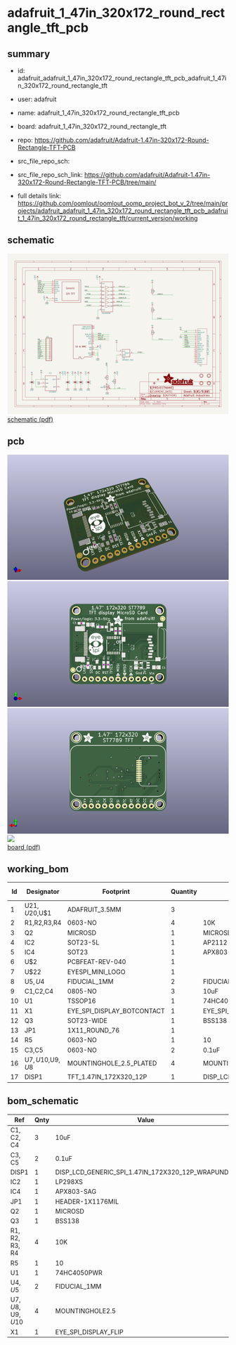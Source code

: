 # adafruit_1_47in_320x172_round_rectangle_tft_pcb
 
## summary 
* id: adafruit_adafruit_1_47in_320x172_round_rectangle_tft_pcb_adafruit_1_47in_320x172_round_rectangle_tft
* user: adafruit
* name: adafruit_1_47in_320x172_round_rectangle_tft_pcb
* board: adafruit_1_47in_320x172_round_rectangle_tft
* repo: https://github.com/adafruit/Adafruit-1.47in-320x172-Round-Rectangle-TFT-PCB



* src_file_repo_sch: 
* src_file_repo_sch_link: https://github.com/adafruit/Adafruit-1.47in-320x172-Round-Rectangle-TFT-PCB/tree/main/
* full details link: https://github.com/oomlout/oomlout_oomp_project_bot_v_2/tree/main/projects/adafruit_adafruit_1_47in_320x172_round_rectangle_tft_pcb_adafruit_1_47in_320x172_round_rectangle_tft/current_version/working  

## schematic  
![](working_schematic_600.png)  
[schematic (pdf)](working_schematic.pdf) 






















## pcb  
![](working_3d_600.png) 
![](working_3d_front_600.png)  
![](working_3d_back_600.png)  
![](working_600.png)  
[board (pdf)](working.pdf)  

## working_bom
| Id | Designator | Footprint | Quantity | Designation | Supplier and ref |  | None | 
| --- | --- | --- | --- | --- | --- | --- | --- | 
| 1 | U$21,U$20,U$1 | ADAFRUIT_3.5MM | 3 |  |  |  | [''] | 
| 2 | R1,R2,R3,R4 | 0603-NO | 4 | 10K |  |  | [''] | 
| 3 | Q2 | MICROSD | 1 | MICROSD |  |  | [''] | 
| 4 | IC2 | SOT23-5L | 1 | AP2112 |  |  | [''] | 
| 5 | IC4 | SOT23 | 1 | APX803-SAG |  |  | [''] | 
| 6 | U$2 | PCBFEAT-REV-040 | 1 |  |  |  | [''] | 
| 7 | U$22 | EYESPI_MINI_LOGO | 1 |  |  |  | [''] | 
| 8 | U$5,U$4 | FIDUCIAL_1MM | 2 | FIDUCIAL_1MM |  |  | [''] | 
| 9 | C1,C2,C4 | 0805-NO | 3 | 10uF |  |  | [''] | 
| 10 | U1 | TSSOP16 | 1 | 74HC4050PWR |  |  | [''] | 
| 11 | X1 | EYE_SPI_DISPLAY_BOTCONTACT | 1 | EYE_SPI_DISPLAY_FLIP |  |  | [''] | 
| 12 | Q3 | SOT23-WIDE | 1 | BSS138 |  |  | [''] | 
| 13 | JP1 | 1X11_ROUND_76 | 1 |  |  |  | [''] | 
| 14 | R5 | 0603-NO | 1 | 10 |  |  | [''] | 
| 15 | C3,C5 | 0603-NO | 2 | 0.1uF |  |  | [''] | 
| 16 | U$7,U$10,U$9,U$8 | MOUNTINGHOLE_2.5_PLATED | 4 | MOUNTINGHOLE2.5 |  |  | [''] | 
| 17 | DISP1 | TFT_1.47IN_172X320_12P | 1 | DISP_LCD_GENERIC_SPI_1.47IN_172X320_12P_WRAPUNDER |  |  | [''] | 


## bom_schematic
| Ref | Qnty | Value | Cmp name | Footprint | Description | Vendor | DNP | 
| --- | --- | --- | --- | --- | --- | --- | --- | 
| C1, C2, C4 | 3 | 10uF | CAP_CERAMIC0805-NOOUTLINE | working:0805-NO |  |  |  | 
| C3, C5 | 2 | 0.1uF | CAP_CERAMIC0603_NO | working:0603-NO |  |  |  | 
| DISP1 | 1 | DISP_LCD_GENERIC_SPI_1.47IN_172X320_12P_WRAPUNDER | DISP_LCD_GENERIC_SPI_1.47IN_172X320_12P_WRAPUNDER | working:TFT_1.47IN_172X320_12P |  |  |  | 
| IC2 | 1 | LP298XS | LP298XS | working:SOT23-5L |  |  |  | 
| IC4 | 1 | APX803-SAG | AXP083-SAG | working:SOT23 |  |  |  | 
| JP1 | 1 | HEADER-1X1176MIL | HEADER-1X1176MIL | working:1X11_ROUND_76 |  |  |  | 
| Q2 | 1 | MICROSD | MICROSD | working:MICROSD |  |  |  | 
| Q3 | 1 | BSS138 | MOSFET-NWIDE | working:SOT23-WIDE |  |  |  | 
| R1, R2, R3, R4 | 4 | 10K | RESISTOR_0603_NOOUT | working:0603-NO |  |  |  | 
| R5 | 1 | 10 | RESISTOR_0603_NOOUT | working:0603-NO |  |  |  | 
| U1 | 1 | 74HC4050PWR | 74HC4050DTSSOP | working:TSSOP16 |  |  |  | 
| U$4, U$5 | 2 | FIDUCIAL_1MM | FIDUCIAL_1MM | working:FIDUCIAL_1MM |  |  |  | 
| U$7, U$8, U$9, U$10 | 4 | MOUNTINGHOLE2.5 | MOUNTINGHOLE2.5 | working:MOUNTINGHOLE_2.5_PLATED |  |  |  | 
| X1 | 1 | EYE_SPI_DISPLAY_FLIP | EYE_SPI_DISPLAY_FLIP | working:EYE_SPI_DISPLAY_BOTCONTACT |  |  |  | 



